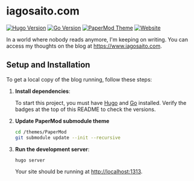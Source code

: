 
# iagosaito.com

[![Hugo Version](https://img.shields.io/badge/Hugo-v0.140.0--DEV-blue.svg)](https://gohugo.io)
[![Go Version](https://img.shields.io/badge/Go-v1.23.4-blue.svg)](https://golang.org/dl/)
[![PaperMod Theme](https://img.shields.io/badge/PaperMod-v8.0-blue)](https://adityatelange.github.io/hugo-PaperMod/)
[![Website](https://img.shields.io/badge/Website-iagosaito.com-white)](https://www.iagosaito.com)

In a world where nobody reads anymore, I'm keeping on writing. You can access my thoughts on the blog at https://www.iagosaito.com.

## Setup and Installation

To get a local copy of the blog running, follow these steps:


1. **Install dependencies**:

   To start this project, you must have [Hugo](https://gohugo.io/getting-started/installing/) and [Go](https://golang.org/doc/install) installed. Verify the badges at the top of this README to check the versions.

2. **Update PaperMod submodule theme**
    ```bash
    cd /themes/PaperMod
    git submodule update --init --recursive
    ```
3. **Run the development server**:

   ```bash
   hugo server
   ```

   Your site should be running at [http://localhost:1313](http://localhost:1313).